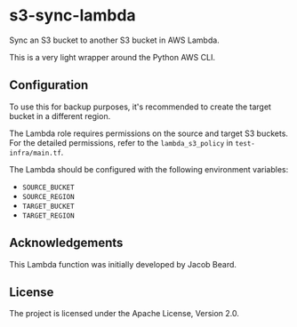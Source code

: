 # s3-sync-lambda

Sync an S3 bucket to another S3 bucket in AWS Lambda.

This is a very light wrapper around the Python AWS CLI.


## Configuration

To use this for backup purposes, it's recommended to create the target bucket in
a different region.

The Lambda role requires permissions on the source and target S3 buckets. For
the detailed permissions, refer to the `lambda_s3_policy` in
`test-infra/main.tf`.

The Lambda should be configured with the following environment variables:

* `SOURCE_BUCKET`
* `SOURCE_REGION`
* `TARGET_BUCKET`
* `TARGET_REGION`

## Acknowledgements

This Lambda function was initially developed by Jacob Beard.


## License

The project is licensed under the Apache License, Version 2.0.
